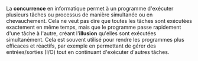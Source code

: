 La **concurrence** en informatique permet à un programme d'exécuter plusieurs tâches ou processus de manière simultanée ou en chevauchement. Cela ne veut pas dire que toutes les tâches sont exécutées exactement en même temps, mais que le programme passe rapidement d'une tâche à l'autre, créant l'**illusion** qu'elles sont exécutées simultanément. Cela est souvent utilisé pour rendre les programmes plus efficaces et réactifs, par exemple en permettant de gérer des entrées/sorties (I/O) tout en continuant d'exécuter d'autres tâches.